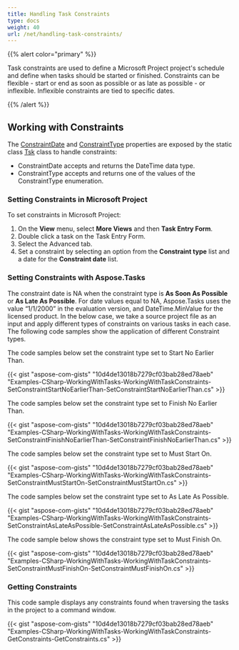 ```yaml
---
title: Handling Task Constraints
type: docs
weight: 40
url: /net/handling-task-constraints/
---
```


{{% alert color="primary" %}} 

Task constraints are used to define a Microsoft Project project's schedule and define when tasks should be started or finished. Constraints can be flexible - start or end as soon as possible or as late as possible - or inflexible. Inflexible constraints are tied to specific dates.

{{% /alert %}} 
## **Working with Constraints**
The [ConstraintDate](https://apireference.aspose.com/tasks/net/aspose.tasks/tsk/fields/constraintdate) and [ConstraintType](https://apireference.aspose.com/tasks/net/aspose.tasks/tsk/fields/constrainttype) properties are exposed by the static class [Tsk](https://apireference.aspose.com/tasks/net/aspose.tasks/tsk) class to handle constraints:

- ConstraintDate accepts and returns the DateTime data type.
- ConstraintType accepts and returns one of the values of the ConstraintType enumeration.
### **Setting Constraints in Microsoft Project**
To set constraints in Microsoft Project:

1. On the **View** menu, select **More Views** and then **Task Entry Form**.
1. Double click a task on the Task Entry Form.
1. Select the Advanced tab.
1. Set a constraint by selecting an option from the **Constraint type** list and a date for the **Constraint date** list.
### **Setting Constraints with Aspose.Tasks**
The constraint date is NA when the constraint type is **As Soon As Possible** or **As Late As Possible**. For date values equal to NA, Aspose.Tasks uses the value “1/1/2000” in the evaluation version, and DateTime.MinValue for the licensed product. In the below case, we take a source project file as an input and apply different types of constraints on various tasks in each case. The following code samples show the application of different Constraint types.

The code samples below set the constraint type set to Start No Earlier Than.

{{< gist "aspose-com-gists" "10d4de13018b7279cf03bab28ed78aeb" "Examples-CSharp-WorkingWithTasks-WorkingWithTaskConstraints-SetConstraintStartNoEarlierThan-SetConstraintStartNoEarlierThan.cs" >}}



The code samples below set the constraint type set to Finish No Earlier Than.

{{< gist "aspose-com-gists" "10d4de13018b7279cf03bab28ed78aeb" "Examples-CSharp-WorkingWithTasks-WorkingWithTaskConstraints-SetConstraintFinishNoEarlierThan-SetConstraintFinishNoEarlierThan.cs" >}}

The code samples below set the constraint type set to Must Start On.

{{< gist "aspose-com-gists" "10d4de13018b7279cf03bab28ed78aeb" "Examples-CSharp-WorkingWithTasks-WorkingWithTaskConstraints-SetConstraintMustStartOn-SetConstraintMustStartOn.cs" >}}

The code samples below set the constraint type set to As Late As Possible.

{{< gist "aspose-com-gists" "10d4de13018b7279cf03bab28ed78aeb" "Examples-CSharp-WorkingWithTasks-WorkingWithTaskConstraints-SetConstraintAsLateAsPossible-SetConstraintAsLateAsPossible.cs" >}}



The code sample below shows the constraint type set to Must Finish On.

{{< gist "aspose-com-gists" "10d4de13018b7279cf03bab28ed78aeb" "Examples-CSharp-WorkingWithTasks-WorkingWithTaskConstraints-SetConstraintMustFinishOn-SetConstraintMustFinishOn.cs" >}}
### **Getting Constraints**
This code sample displays any constraints found when traversing the tasks in the project to a command window.

{{< gist "aspose-com-gists" "10d4de13018b7279cf03bab28ed78aeb" "Examples-CSharp-WorkingWithTasks-WorkingWithTaskConstraints-GetConstraints-GetConstraints.cs" >}}
